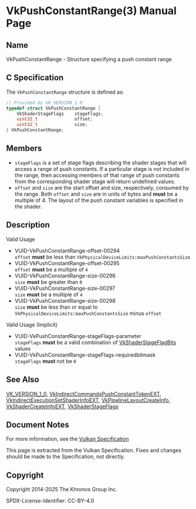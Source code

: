 # VkPushConstantRange(3) Manual Page

## Name

VkPushConstantRange - Structure specifying a push constant range



## [](#_c_specification)C Specification

The `VkPushConstantRange` structure is defined as:

```c++
// Provided by VK_VERSION_1_0
typedef struct VkPushConstantRange {
    VkShaderStageFlags    stageFlags;
    uint32_t              offset;
    uint32_t              size;
} VkPushConstantRange;
```

## [](#_members)Members

- `stageFlags` is a set of stage flags describing the shader stages that will access a range of push constants. If a particular stage is not included in the range, then accessing members of that range of push constants from the corresponding shader stage will return undefined values.
- `offset` and `size` are the start offset and size, respectively, consumed by the range. Both `offset` and `size` are in units of bytes and **must** be a multiple of 4. The layout of the push constant variables is specified in the shader.

## [](#_description)Description

Valid Usage

- [](#VUID-VkPushConstantRange-offset-00294)VUID-VkPushConstantRange-offset-00294  
  `offset` **must** be less than `VkPhysicalDeviceLimits`::`maxPushConstantsSize`
- [](#VUID-VkPushConstantRange-offset-00295)VUID-VkPushConstantRange-offset-00295  
  `offset` **must** be a multiple of `4`
- [](#VUID-VkPushConstantRange-size-00296)VUID-VkPushConstantRange-size-00296  
  `size` **must** be greater than `0`
- [](#VUID-VkPushConstantRange-size-00297)VUID-VkPushConstantRange-size-00297  
  `size` **must** be a multiple of `4`
- [](#VUID-VkPushConstantRange-size-00298)VUID-VkPushConstantRange-size-00298  
  `size` **must** be less than or equal to `VkPhysicalDeviceLimits`::`maxPushConstantsSize` minus `offset`

Valid Usage (Implicit)

- [](#VUID-VkPushConstantRange-stageFlags-parameter)VUID-VkPushConstantRange-stageFlags-parameter  
  `stageFlags` **must** be a valid combination of [VkShaderStageFlagBits](https://registry.khronos.org/vulkan/specs/latest/man/html/VkShaderStageFlagBits.html) values
- [](#VUID-VkPushConstantRange-stageFlags-requiredbitmask)VUID-VkPushConstantRange-stageFlags-requiredbitmask  
  `stageFlags` **must** not be `0`

## [](#_see_also)See Also

[VK\_VERSION\_1\_0](https://registry.khronos.org/vulkan/specs/latest/man/html/VK_VERSION_1_0.html), [VkIndirectCommandsPushConstantTokenEXT](https://registry.khronos.org/vulkan/specs/latest/man/html/VkIndirectCommandsPushConstantTokenEXT.html), [VkIndirectExecutionSetShaderInfoEXT](https://registry.khronos.org/vulkan/specs/latest/man/html/VkIndirectExecutionSetShaderInfoEXT.html), [VkPipelineLayoutCreateInfo](https://registry.khronos.org/vulkan/specs/latest/man/html/VkPipelineLayoutCreateInfo.html), [VkShaderCreateInfoEXT](https://registry.khronos.org/vulkan/specs/latest/man/html/VkShaderCreateInfoEXT.html), [VkShaderStageFlags](https://registry.khronos.org/vulkan/specs/latest/man/html/VkShaderStageFlags.html)

## [](#_document_notes)Document Notes

For more information, see the [Vulkan Specification](https://registry.khronos.org/vulkan/specs/latest/html/vkspec.html#VkPushConstantRange)

This page is extracted from the Vulkan Specification. Fixes and changes should be made to the Specification, not directly.

## [](#_copyright)Copyright

Copyright 2014-2025 The Khronos Group Inc.

SPDX-License-Identifier: CC-BY-4.0